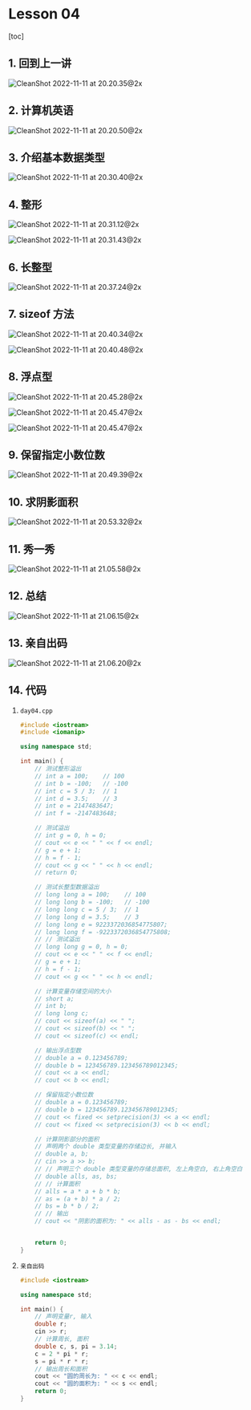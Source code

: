# Lesson 04

[toc]

## 1. 回到上一讲

![CleanShot 2022-11-11 at 20.20.35@2x](Lesson%2004.assets/CleanShot%202022-11-11%20at%2020.20.35@2x.png)

## 2. 计算机英语

![CleanShot 2022-11-11 at 20.20.50@2x](Lesson%2004.assets/CleanShot%202022-11-11%20at%2020.20.50@2x.png)

## 3. 介绍基本数据类型

![CleanShot 2022-11-11 at 20.30.40@2x](Lesson%2004.assets/CleanShot%202022-11-11%20at%2020.30.40@2x.png)

## 4. 整形

![CleanShot 2022-11-11 at 20.31.12@2x](Lesson%2004.assets/CleanShot%202022-11-11%20at%2020.31.12@2x.png)

![CleanShot 2022-11-11 at 20.31.43@2x](Lesson%2004.assets/CleanShot%202022-11-11%20at%2020.31.43@2x.png)

## 6. 长整型

![CleanShot 2022-11-11 at 20.37.24@2x](Lesson%2004.assets/CleanShot%202022-11-11%20at%2020.37.24@2x.png)

## 7. sizeof 方法

![CleanShot 2022-11-11 at 20.40.34@2x](Lesson%2004.assets/CleanShot%202022-11-11%20at%2020.40.34@2x.png)

![CleanShot 2022-11-11 at 20.40.48@2x](Lesson%2004.assets/CleanShot%202022-11-11%20at%2020.40.48@2x.png)

## 8. 浮点型

![CleanShot 2022-11-11 at 20.45.28@2x](Lesson%2004.assets/CleanShot%202022-11-11%20at%2020.45.28@2x.png)

![CleanShot 2022-11-11 at 20.45.47@2x](Lesson%2004.assets/CleanShot%202022-11-11%20at%2020.45.47@2x.png)

![CleanShot 2022-11-11 at 20.45.47@2x](Lesson%2004.assets/CleanShot%202022-11-11%20at%2020.45.47@2x-8170759.png)

## 9. 保留指定小数位数

![CleanShot 2022-11-11 at 20.49.39@2x](Lesson%2004.assets/CleanShot%202022-11-11%20at%2020.49.39@2x.png)

## 10. 求阴影面积

![CleanShot 2022-11-11 at 20.53.32@2x](Lesson%2004.assets/CleanShot%202022-11-11%20at%2020.53.32@2x.png)

## 11. 秀一秀

![CleanShot 2022-11-11 at 21.05.58@2x](Lesson%2004.assets/CleanShot%202022-11-11%20at%2021.05.58@2x.png)

## 12. 总结

![CleanShot 2022-11-11 at 21.06.15@2x](Lesson%2004.assets/CleanShot%202022-11-11%20at%2021.06.15@2x.png)

## 13. 亲自出码

![CleanShot 2022-11-11 at 21.06.20@2x](Lesson%2004.assets/CleanShot%202022-11-11%20at%2021.06.20@2x.png)

## 14. 代码

1. `day04.cpp`

   ```c++
   #include <iostream>
   #include <iomanip>
   
   using namespace std;
   
   int main() {
       // 测试整形溢出
       // int a = 100;    // 100
       // int b = -100;   // -100
       // int c = 5 / 3;  // 1
       // int d = 3.5;    // 3
       // int e = 2147483647;
       // int f = -2147483648;
   
       // 测试溢出
       // int g = 0, h = 0;
       // cout << e << " " << f << endl;
       // g = e + 1;
       // h = f - 1;
       // cout << g << " " << h << endl;
       // return 0;
   
       // 测试长整型数据溢出
       // long long a = 100;    // 100
       // long long b = -100;   // -100
       // long long c = 5 / 3;  // 1
       // long long d = 3.5;    // 3
       // long long e = 9223372036854775807;
       // long long f = -9223372036854775808;
       // // 测试溢出
       // long long g = 0, h = 0;
       // cout << e << " " << f << endl;
       // g = e + 1;
       // h = f - 1;
       // cout << g << " " << h << endl;
   
       // 计算变量存储空间的大小
       // short a;
       // int b;
       // long long c;
       // cout << sizeof(a) << " ";
       // cout << sizeof(b) << " ";
       // cout << sizeof(c) << endl;
   
       // 输出浮点型数
       // double a = 0.123456789;
       // double b = 123456789.123456789012345;
       // cout << a << endl;
       // cout << b << endl;
   
       // 保留指定小数位数
       // double a = 0.123456789;
       // double b = 123456789.123456789012345;
       // cout << fixed << setprecision(3) << a << endl;
       // cout << fixed << setprecision(3) << b << endl;
   
       // 计算阴影部分的面积
       // 声明两个 double 类型变量的存储边长, 并输入
       // double a, b;
       // cin >> a >> b;
       // // 声明三个 double 类型变量的存储总面积, 左上角空白, 右上角空白
       // double alls, as, bs;
       // // 计算面积
       // alls = a * a + b * b;
       // as = (a + b) * a / 2;
       // bs = b * b / 2;
       // // 输出
       // cout << "阴影的面积为: " << alls - as - bs << endl;
   
   
       return 0;
   }
   ```

2. `亲自出码`

   ```c++
   #include <iostream>
   
   using namespace std;
   
   int main() {
       // 声明变量r, 输入
       double r;
       cin >> r;
       // 计算周长, 面积
       double c, s, pi = 3.14;
       c = 2 * pi * r;
       s = pi * r * r;
       // 输出周长和面积
       cout << "圆的周长为: " << c << endl;
       cout << "圆的面积为: " << s << endl;
       return 0;
   }
   ```

   